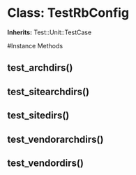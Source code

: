 # Class: TestRbConfig
**Inherits:** Test::Unit::TestCase
    




#Instance Methods
## test_archdirs() [](#method-i-test_archdirs)

## test_sitearchdirs() [](#method-i-test_sitearchdirs)

## test_sitedirs() [](#method-i-test_sitedirs)

## test_vendorarchdirs() [](#method-i-test_vendorarchdirs)

## test_vendordirs() [](#method-i-test_vendordirs)

